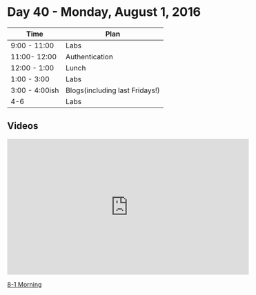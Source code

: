 # Day 40  - Monday, August 1, 2016


Time       | Plan     |
----------------|-------
9:00 - 11:00  | Labs
11:00- 12:00  | Authentication
12:00 - 1:00    | Lunch
1:00 - 3:00    | Labs
3:00 - 4:00ish  | Blogs(including last Fridays!)
4-6           | Labs

## Videos

<iframe width="560" height="315" src="https://www.youtube.com/embed/MSPobj4ZYpY?rel=0&modestbranding=1" frameborder="0" allowfullscreen></iframe><p><a href="https://www.youtube.com/watch?v=MSPobj4ZYpY">8-1 Morning</a></p>
